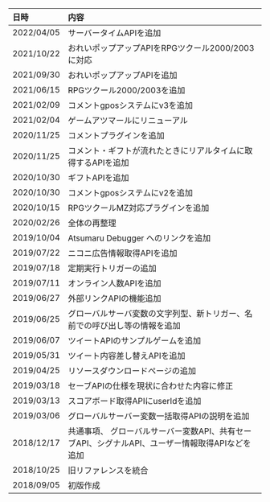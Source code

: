 日時|内容
:---|:---
2022/04/05|サーバータイムAPIを追加
2021/10/22|おれいポップアップAPIをRPGツクール2000/2003に対応
2021/09/30|おれいポップアップAPIを追加
2021/06/15|RPGツクール2000/2003を追加
2021/02/09|コメントgposシステムにv3を追加
2021/02/04|ゲームアツマールにリニューアル
2020/11/25|コメントプラグインを追加
2020/11/25|コメント・ギフトが流れたときにリアルタイムに取得するAPIを追加
2020/10/30|ギフトAPIを追加
2020/10/30|コメントgposシステムにv2を追加
2020/10/15|RPGツクールMZ対応プラグインを追加
2020/02/26|全体の再整理
2019/10/04|Atsumaru Debugger へのリンクを追加
2019/07/22|ニコニ広告情報取得APIを追加
2019/07/18|定期実行トリガーの追加
2019/07/11|オンライン人数APIを追加
2019/06/27|外部リンクAPIの機能追加
2019/06/25|グローバルサーバ変数の文字列型、新トリガー、名前での呼び出し等の情報を追加
2019/06/07|ツイートAPIのサンプルゲームを追加
2019/05/31|ツイート内容差し替えAPIを追加
2019/04/25|リソースダウンロードページの追加
2019/03/18|セーブAPIの仕様を現状に合わせた内容に修正
2019/03/13|スコアボード取得APIにuserIdを追加
2019/03/06|グローバルサーバー変数一括取得APIの説明を追加
2018/12/17|共通事項、 グローバルサーバー変数API、共有セーブAPI、シグナルAPI、ユーザー情報取得APIなどを追加
2018/10/25|旧リファレンスを統合
2018/09/05|初版作成
